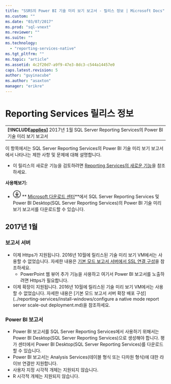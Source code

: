 ```yaml
---
title: "SSRS의 Power BI 기술 미리 보기 보고서 - 릴리스 정보 | Microsoft Docs"
ms.custom: ""
ms.date: "03/07/2017"
ms.prod: "sql-vnext"
ms.reviewer: ""
ms.suite: ""
ms.technology: 
  - "reporting-services-native"
ms.tgt_pltfrm: ""
ms.topic: "article"
ms.assetid: 4c2f20d7-a9f9-47e3-8dc3-c544a14457e0
caps.latest.revision: 5
author: "guyinacube"
ms.author: "asaxton"
manager: "erikre"
---
```

# Reporting Services 릴리스 정보
 ||  
|-|  
|**[!INCLUDE[applies](../includes/applies-md.md)]**  2017년 1월 SQL Server Reporting Services의 Power BI 기술 미리 보기 보고서|

이 항목에서는 SQL Server Reporting Services의 Power BI 기술 미리 보기 보고서에서 나타나는 제한 사항 및 문제에 대해 설명합니다.

- 이 릴리스의 새로운 기능을 검토하려면 [Reporting Services의 새로운 기능](../reporting-services/ssrs-sql-server-reporting-services-의-새로운-기능.md)을 참조하세요.

 **사용해보기:**    
   -   [![Microsoft 다운로드 센터에서 다운로드](../analysis-services/media/download.png)](https://go.microsoft.com/fwlink/?linkid=839351)  ** [Microsoft 다운로드 센터](https://go.microsoft.com/fwlink/?linkid=839351)**에서 SQL Server Reporting Services 및 Power BI Desktop(SQL Server Reporting Services)의 Power BI 기술 미리 보기 보고서를 다운로드할 수 있습니다.


## <a name="january--2017"></a>2017년 1월

### <a name="report-server"></a>보고서 서버

- 이제 Https가 지원됩니다. 2016년 10월에 릴리스된 기술 미리 보기 VM에서는 사용할 수 없었습니다. 자세한 내용은 [기본 모드 보고서 서버에서 SSL 연결 구성](../reporting-services/security/configure-ssl-connections-on-a-native-mode-report-server.md)을 참조하세요.
   - PowerPoint 웹 뷰어 추가 기능을 사용하고 여기서 Power BI 보고서를 노출하려면 Https가 필요합니다.
- 이제 확장이 지원됩니다. 2016년 10월에 릴리스된 기술 미리 보기 VM에서는 사용할 수 없었습니다. 자세한 내용은 [기본 모드 보고서 서버 확장 배포 구성](../reporting-services/install-windows/configure a native mode report server scale-out deployment.md)을 참조하세요.

### <a name="power-bi-reports"></a>Power BI 보고서

- Power BI 보고서를 SQL Server Reporting Services에서 사용하기 위해서는 Power BI Desktop(SQL Server Reporting Services)으로 생성해야 합니다. 평가 센터에서 Power BI Desktop(SQL Server Reporting Services)를 다운로드할 수 있습니다.
- Power BI 보고서는 Analysis Services(테이블 형식 또는 다차원 형식)에 대한 라이브 연결만 지원합니다.
- 사용자 지정 시각적 개체는 지원되지 않습니다.
- R 시각적 개체는 지원되지 않습니다.